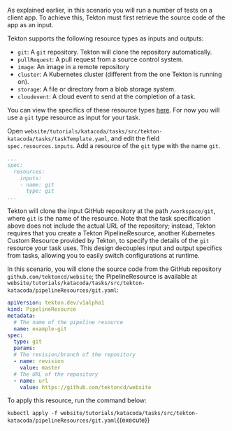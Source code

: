 As explained earlier, in this scenario you will run a number of tests on a
client app. To achieve this, Tekton must first retrieve the source code of
the app as an input.

Tekton supports the following resource types as inputs and outputs:

* `git`: A `git` repository. Tekton will clone the repository automatically.
* `pullRequest`: A pull request from a source control system.
* `image`: An image in a remote repository
* `cluster`: A Kubernetes cluster (different from the one Tekton is running on).
* `storage`: A file or directory from a blob storage system.
* `cloudevent`: A cloud event to send at the completion of a task.

You can view the specifics of these resource types 
[here](https://tekton.dev/docs/pipelines/resources/#resource-types). For now
you will use a `git` type resource as input for your task.

Open `website/tutorials/katacoda/tasks/src/tekton-katacoda/tasks/taskTemplate.yaml`, and
edit the field `spec.resources.inputs`. Add a resource of the `git` type
with the name `git`.

```yaml
...
spec:
  resources:
    inputs:
    - name: git
      type: git
...
```

Tekton will clone the input GitHub repository at the path `/workspace/git`,
where `git` is the name of the resource.  Note that the task specification
above does not include the actual URL of the repository; instead, Tekton
requires that you create a Tekton PipelineResource, another Kubernetes
Custom Resource provided by Tekton, to specify the details of the `git`
resource your task uses. This design decouples input and output specifics
from tasks, allowing you to easily switch configurations at runtime.

In this scenario, you will clone the source code from the GitHub repository
`github.com/tektoncd/website`; the PipelineResource is available
at `website/tutorials/katacoda/tasks/src/tekton-katacoda/pipelineResources/git.yaml`:

```yaml
apiVersion: tekton.dev/v1alpha1
kind: PipelineResource
metadata:
  # The name of the pipeline resource
  name: example-git
spec:
  type: git
  params:
  # The revision/branch of the repository
  - name: revision
    value: master
  # The URL of the repository
  - name: url
    value: https://github.com/tektoncd/website
```

To apply this resource, run the command below:

`kubectl apply -f website/tutorials/katacoda/tasks/src/tekton-katacoda/pipelineResources/git.yaml`{{execute}}
